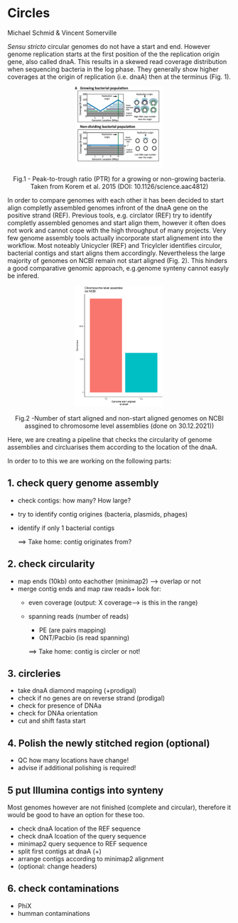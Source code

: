 # Circles
Michael Schmid & Vincent Somerville

*Sensu stricto* circular genomes do not have a start and end. However genome replication starts at the first position of the the replication origin gene, also called dnaA. This results in a skewed read coverage distribution when sequencing bacteria in the log phase. They generally show higher coverages at the origin of replication (i.e. dnaA) then at the terminus (Fig. 1).

<p align = "center">
<img src = "07_figures/PTR_figure.png" width="200">
</p>
<p align = "center">
Fig.1 - Peak-to-trough ratio (PTR) for a growing or non-growing bacteria. Taken from Korem et al. 2015 (DOI: 10.1126/science.aac4812)
</p>

In order to compare genomes with each other it has been decided to start align completly assembled genomes infront of the dnaA gene on the positive strand (REF). Previous tools, e.g. circlator (REF) try to identify completly assembled genomes and start align them, however it often does not work and cannot cope with the high throughput of many projects. Very few genome assembly tools actually incorporate start alignement into the workflow. Most noteably Unicycler (REF) and Tricylcler identifies circulor, bacterial contigs and start aligns them accordingly. Nevertheless the large majority of genomes on NCBI remain not start aligned (Fig. 2). This hinders a good comparative genomic approach, e.g.genome synteny cannot easyly be infered.


<p align = "center">
<img src = "07_figures/Plot_chromosome_startAligned_NCBI.png" width="200">
</p>
<p align = "center">
Fig.2 -Number of start aligned and non-start aligned genomes on NCBI assgined to chromosome level assemblies (done on 30.12.2021))
</p>


Here, we are creating a pipeline that checks the circularity of genome assemblies and circluarises them according to the location of the dnaA.

In order to to this we are working on the following parts:







## 1. check query genome assembly

- check contigs: how many? How large?
- try to identify contig origines (bacteria, plasmids, phages)
- identify  if only 1 bacterial contigs

  ==> Take home: contig originates from?

## 2. check circularity

- map ends (10kb) onto eachother (minimap2) --> overlap or not
- merge contig ends and map raw reads+ look for:
  - even coverage (output: X coverage--> is this in the range)
  - spanning reads (number of reads)
    - PE (are pairs mapping)
    - ONT/Pacbio (is read spanning)

    ==> Take home: contig is circler or not!

## 3. circleries

  - take dnaA diamond mapping (+prodigal)
  - check if no genes are on reverse strand (prodigal)
  - check for presence of DNAa
  - check for DNAa orientation
  - cut and shift fasta start

## 4. Polish the newly stitched region (optional)

  - QC how many locations have change!
  - advise if additional polishing is required!

## 5 put Illumina contigs into synteny

Most genomes however are not finished (complete and circular), therefore it would be good to have an option for these too.

- check dnaA location of the REF sequence
- check dnaA lcoation of the query sequence
- minimap2 query sequence to REF sequence
- split first contigs at dnaA (+)
- arrange contigs according to minimap2 alignment
- (optional: change headers)

## 6. check contaminations

- PhiX
- humman contaminations
